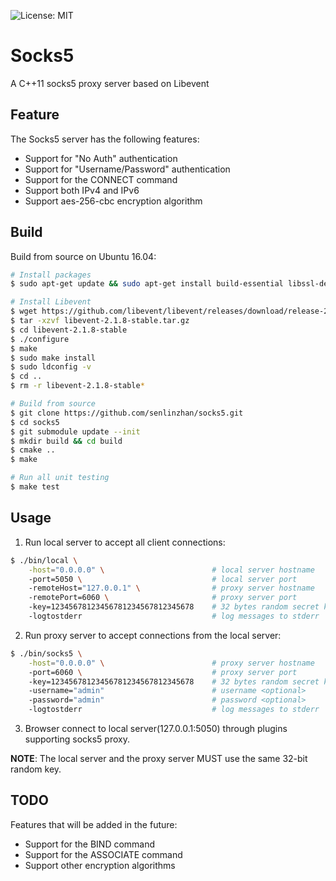![License: MIT](https://img.shields.io/badge/License-MIT-yellow.svg)
# Socks5
A C++11 socks5 proxy server based on Libevent

## Feature
The Socks5 server has the following features:
- Support for "No Auth" authentication 
- Support for "Username/Password" authentication
- Support for the CONNECT command
- Support both IPv4 and IPv6
- Support aes-256-cbc encryption algorithm 
## Build
Build from source on Ubuntu 16.04:
```bash
# Install packages
$ sudo apt-get update && sudo apt-get install build-essential libssl-dev cmake -y

# Install Libevent
$ wget https://github.com/libevent/libevent/releases/download/release-2.1.8-stable/libevent-2.1.8-stable.tar.gz
$ tar -xzvf libevent-2.1.8-stable.tar.gz
$ cd libevent-2.1.8-stable
$ ./configure
$ make
$ sudo make install
$ sudo ldconfig -v
$ cd ..
$ rm -r libevent-2.1.8-stable* 

# Build from source
$ git clone https://github.com/senlinzhan/socks5.git
$ cd socks5
$ git submodule update --init
$ mkdir build && cd build
$ cmake ..
$ make

# Run all unit testing
$ make test
```
## Usage
1. Run local server to accept all client connections:
```bash
$ ./bin/local \
    -host="0.0.0.0" \                        # local server hostname
    -port=5050 \                             # local server port
    -remoteHost="127.0.0.1" \                # proxy server hostname
    -remotePort=6060 \                       # proxy server port
    -key=12345678123456781234567812345678    # 32 bytes random secret key
    -logtostderr                             # log messages to stderr 
```
2. Run proxy server to accept connections from the local server:
```bash
$ ./bin/socks5 \
    -host="0.0.0.0" \                        # proxy server hostname
    -port=6060 \                             # proxy server port
    -key=12345678123456781234567812345678    # 32 bytes random secret key
    -username="admin"                        # username <optional>
    -password="admin"                        # password <optional>	
    -logtostderr                             # log messages to stderr 
```
3. Browser connect to local server(127.0.0.1:5050) through plugins supporting socks5 proxy.

**NOTE**: The local server and the proxy server MUST use the same 32-bit random key.
## TODO
Features that will be added in the future:
- Support for the BIND command
- Support for the ASSOCIATE command
- Support other encryption algorithms

